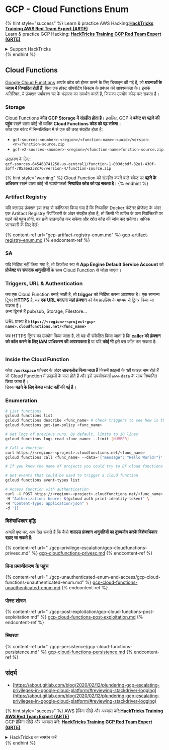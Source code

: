 # GCP - Cloud Functions Enum

{% hint style="success" %}
Learn & practice AWS Hacking:<img src="../../../.gitbook/assets/image (1) (1) (1) (1).png" alt="" data-size="line">[**HackTricks Training AWS Red Team Expert (ARTE)**](https://training.hacktricks.xyz/courses/arte)<img src="../../../.gitbook/assets/image (1) (1) (1) (1).png" alt="" data-size="line">\
Learn & practice GCP Hacking: <img src="../../../.gitbook/assets/image (2) (1).png" alt="" data-size="line">[**HackTricks Training GCP Red Team Expert (GRTE)**<img src="../../../.gitbook/assets/image (2) (1).png" alt="" data-size="line">](https://training.hacktricks.xyz/courses/grte)

<details>

<summary>Support HackTricks</summary>

* Check the [**subscription plans**](https://github.com/sponsors/carlospolop)!
* **Join the** 💬 [**Discord group**](https://discord.gg/hRep4RUj7f) or the [**telegram group**](https://t.me/peass) or **follow** us on **Twitter** 🐦 [**@hacktricks\_live**](https://twitter.com/hacktricks_live)**.**
* **Share hacking tricks by submitting PRs to the** [**HackTricks**](https://github.com/carlospolop/hacktricks) and [**HackTricks Cloud**](https://github.com/carlospolop/hacktricks-cloud) github repos.

</details>
{% endhint %}

## Cloud Functions <a href="#reviewing-cloud-functions" id="reviewing-cloud-functions"></a>

[Google Cloud Functions](https://cloud.google.com/functions/) आपके कोड को होस्ट करने के लिए डिज़ाइन की गई हैं, जो **घटनाओं के जवाब में निष्पादित होती हैं**, बिना एक होस्ट ऑपरेटिंग सिस्टम के प्रबंधन की आवश्यकता के। इसके अतिरिक्त, ये फ़ंक्शन पर्यावरण चर के भंडारण का समर्थन करते हैं, जिसका उपयोग कोड कर सकता है।

### Storage

Cloud Functions **कोड GCP Storage में संग्रहीत होता है**। इसलिए, GCP में **बकेट पर पढ़ने की पहुंच** रखने वाला कोई भी व्यक्ति **Cloud Functions कोड को पढ़ सकेगा**।\
कोड एक बकेट में निम्नलिखित में से एक की तरह संग्रहीत होता है:

* `gcf-sources-<number>-<region>/<function-name>-<uuid>/version-<n>/function-source.zip`
* `gcf-v2-sources-<number>-<region>/<function-name>function-source.zip`

उदाहरण के लिए:\
`gcf-sources-645468741258-us-central1/function-1-003dcbdf-32e1-430f-a5ff-785a6e238c76/version-4/function-source.zip`

{% hint style="warning" %}
Cloud Function को संग्रहीत करने वाले बकेट पर **पढ़ने के अधिकार** रखने वाला कोई भी उपयोगकर्ता **निष्पादित कोड को पढ़ सकता है**।
{% endhint %}

### Artifact Registry

यदि क्लाउड फ़ंक्शन इस तरह से कॉन्फ़िगर किया गया है कि निष्पादित Docker कंटेनर प्रोजेक्ट के अंदर एक Artifact Registry रिपॉजिटरी के अंदर संग्रहीत होता है, तो किसी भी व्यक्ति के पास रिपॉजिटरी पर पढ़ने की पहुंच होगी, वह छवि डाउनलोड कर सकेगा और स्रोत कोड की जांच कर सकेगा। अधिक जानकारी के लिए देखें:

{% content-ref url="gcp-artifact-registry-enum.md" %}
[gcp-artifact-registry-enum.md](gcp-artifact-registry-enum.md)
{% endcontent-ref %}

### SA

यदि निर्दिष्ट नहीं किया गया है, तो डिफ़ॉल्ट रूप से **App Engine Default Service Account** को **प्रोजेक्ट पर संपादक अनुमतियों** के साथ Cloud Function से जोड़ा जाएगा।

### Triggers, URL & Authentication

जब एक Cloud Function बनाई जाती है, तो **trigger** को निर्दिष्ट करना आवश्यक है। एक सामान्य ट्रिगर **HTTPS** है, यह **एक URL बनाएगा जहां फ़ंक्शन** को वेब ब्राउज़िंग के माध्यम से ट्रिगर किया जा सकता है।\
अन्य ट्रिगर्स हैं pub/sub, Storage, Filestore...

URL प्रारूप है **`https://<region>-<project-gcp-name>.cloudfunctions.net/<func_name>`**

जब HTTPS ट्रिगर का उपयोग किया जाता है, तो यह भी संकेतित किया जाता है कि **caller को फ़ंक्शन को कॉल करने के लिए IAM प्राधिकरण की आवश्यकता है** या यदि **कोई भी** इसे बस कॉल कर सकता है:

<figure><img src="../../../.gitbook/assets/image (19).png" alt=""><figcaption></figcaption></figure>

### Inside the Cloud Function

कोड **`/workspace`** फ़ोल्डर के अंदर **डाउनलोड किया जाता है** जिसमें फ़ाइलों के वही फ़ाइल नाम होते हैं जो Cloud Function में फ़ाइलों के पास होते हैं और इसे उपयोगकर्ता `www-data` के साथ निष्पादित किया जाता है।\
डिस्क **पढ़ने के लिए केवल माउंट नहीं की गई है।**

### Enumeration
```bash
# List functions
gcloud functions list
gcloud functions describe <func_name> # Check triggers to see how is this function invoked
gcloud functions get-iam-policy <func_name>

# Get logs of previous runs. By default, limits to 10 lines
gcloud functions logs read <func_name> --limit [NUMBER]

# Call a function
curl https://<region>-<project>.cloudfunctions.net/<func_name>
gcloud functions call <func_name> --data='{"message": "Hello World!"}'

# If you know the name of projects you could try to BF cloud functions names

# Get events that could be used to trigger a cloud function
gcloud functions event-types list

# Access function with authentication
curl -X POST https://<region>-<project>.cloudfunctions.net/<func_name> \
-H "Authorization: bearer $(gcloud auth print-identity-token)" \
-H "Content-Type: application/json" \
-d '{}'
```
### विशेषाधिकार वृद्धि

अगली पृष्ठ पर, आप देख सकते हैं कि कैसे **क्लाउड फ़ंक्शन अनुमतियों का दुरुपयोग करके विशेषाधिकार बढ़ाए जा सकते हैं**:

{% content-ref url="../gcp-privilege-escalation/gcp-cloudfunctions-privesc.md" %}
[gcp-cloudfunctions-privesc.md](../gcp-privilege-escalation/gcp-cloudfunctions-privesc.md)
{% endcontent-ref %}

### बिना प्रमाणीकरण के पहुंच

{% content-ref url="../gcp-unauthenticated-enum-and-access/gcp-cloud-functions-unauthenticated-enum.md" %}
[gcp-cloud-functions-unauthenticated-enum.md](../gcp-unauthenticated-enum-and-access/gcp-cloud-functions-unauthenticated-enum.md)
{% endcontent-ref %}

### पोस्ट शोषण

{% content-ref url="../gcp-post-exploitation/gcp-cloud-functions-post-exploitation.md" %}
[gcp-cloud-functions-post-exploitation.md](../gcp-post-exploitation/gcp-cloud-functions-post-exploitation.md)
{% endcontent-ref %}

### स्थिरता

{% content-ref url="../gcp-persistence/gcp-cloud-functions-persistence.md" %}
[gcp-cloud-functions-persistence.md](../gcp-persistence/gcp-cloud-functions-persistence.md)
{% endcontent-ref %}

## संदर्भ

* [https://about.gitlab.com/blog/2020/02/12/plundering-gcp-escalating-privileges-in-google-cloud-platform/#reviewing-stackdriver-logging](https://about.gitlab.com/blog/2020/02/12/plundering-gcp-escalating-privileges-in-google-cloud-platform/#reviewing-stackdriver-logging)

{% hint style="success" %}
AWS हैकिंग सीखें और अभ्यास करें:<img src="../../../.gitbook/assets/image (1) (1) (1) (1).png" alt="" data-size="line">[**HackTricks Training AWS Red Team Expert (ARTE)**](https://training.hacktricks.xyz/courses/arte)<img src="../../../.gitbook/assets/image (1) (1) (1) (1).png" alt="" data-size="line">\
GCP हैकिंग सीखें और अभ्यास करें: <img src="../../../.gitbook/assets/image (2) (1).png" alt="" data-size="line">[**HackTricks Training GCP Red Team Expert (GRTE)**<img src="../../../.gitbook/assets/image (2) (1).png" alt="" data-size="line">](https://training.hacktricks.xyz/courses/grte)

<details>

<summary>HackTricks का समर्थन करें</summary>

* [**सदस्यता योजनाएँ**](https://github.com/sponsors/carlospolop) देखें!
* **हमारे** 💬 [**Discord समूह**](https://discord.gg/hRep4RUj7f) या [**टेलीग्राम समूह**](https://t.me/peass) में शामिल हों या **Twitter** पर हमें **फॉलो करें** 🐦 [**@hacktricks\_live**](https://twitter.com/hacktricks_live)**.**
* **हैकिंग ट्रिक्स साझा करें और** [**HackTricks**](https://github.com/carlospolop/hacktricks) और [**HackTricks Cloud**](https://github.com/carlospolop/hacktricks-cloud) गिटहब रिपोजिटरी में PR सबमिट करें।

</details>
{% endhint %}
